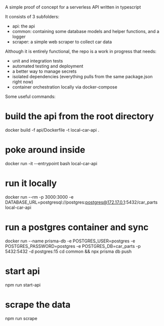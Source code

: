 A simple proof of concept for a serverless API written in typescript

It consists of 3 subfolders:

- api: the api
- common: containing some database models and helper functions, and a logger
- scraper: a simple web scraper to collect car data

Although it is entirely functional, the repo is a work in progress that needs:

- unit and integration tests
- automated testing and deployment
- a better way to manage secrets
- isolated dependencies (everything pulls from the same package.json right now)
- container orchestration locally via docker-compose

Some useful commands:

# build the api from the root directory

docker build -f api/Dockerfile -t local-car-api .

# poke around inside

docker run -it --entrypoint bash local-car-api

# run it locally

docker run --rm -p 3000:3000 -e DATABASE_URL=postgresql://postgres:postgres@172.17.0.1:5432/car_parts local-car-api

# run a postgres container and sync

docker run --name prisma-db -e POSTGRES_USER=postgres -e POSTGRES_PASSWORD=postgres -e POSTGRES_DB=car_parts -p 5432:5432 -d postgres:15
cd common && npx prisma db push

# start api

npm run start-api

# scrape the data

npm run scrape
